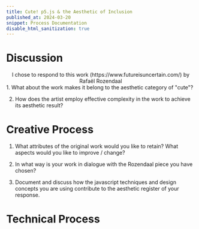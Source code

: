 ```yaml
---
title: Cute! p5.js & the Aesthetic of Inclusion
published_at: 2024-03-20
snippet: Process Documentation
disable_html_sanitization: true
---
```

# Discussion
<div align="center">
    I chose to respond to this work (https://www.futureisuncertain.com/) by Rafaël Rozendaal
</div>
1. What about the work makes it belong to the aesthetic category of "cute"?

2. How does the artist employ effective complexity in the work to achieve its aesthetic result?


# Creative Process
1. What attributes of the original work would you like to retain? What aspects would you like to improve / change?

2. In what way is your work in dialogue with the Rozendaal piece you have chosen?

3. Document and discuss how the javascript techniques and design concepts you are using contribute to the aesthetic register of your response.
 
# Technical Process
